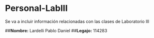 # Personal-LabIII
Se va a incluir información relacionadas con las clases de Laboratorio III

##**Nombre:** Lardelli Pablo Daniel
##**Legajo:** 114283
